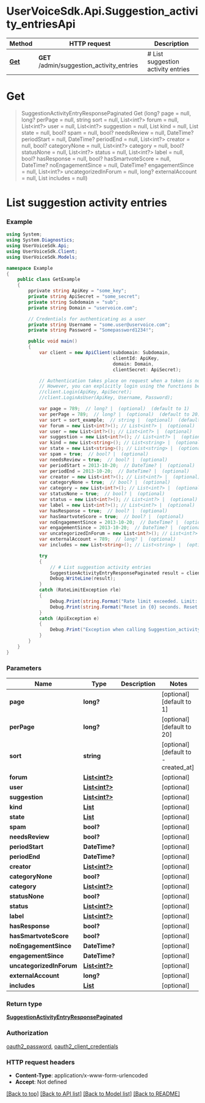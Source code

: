 # UserVoiceSdk.Api.Suggestion_activity_entriesApi

Method | HTTP request | Description
------------- | ------------- | -------------
[**Get**](Suggestion_activity_entriesApi.md#get) | **GET** /admin/suggestion_activity_entries | # List suggestion activity entries


<a name="get"></a>
# **Get**
> SuggestionActivityEntryResponsePaginated Get (long? page = null, long? perPage = null, string sort = null, List<int?> forum = null, List<int?> user = null, List<int?> suggestion = null, List<string> kind = null, List<string> state = null, bool? spam = null, bool? needsReview = null, DateTime? periodStart = null, DateTime? periodEnd = null, List<int?> creator = null, bool? categoryNone = null, List<int?> category = null, bool? statusNone = null, List<int?> status = null, List<int?> label = null, bool? hasResponse = null, bool? hasSmartvoteScore = null, DateTime? noEngagementSince = null, DateTime? engagementSince = null, List<int?> uncategorizedInForum = null, long? externalAccount = null, List<string> includes = null)

# List suggestion activity entries

### Example
```csharp
using System;
using System.Diagnostics;
using UserVoiceSdk.Api;
using UserVoiceSdk.Client;
using UserVoiceSdk.Models;

namespace Example
{
    public class GetExample
    {
        pprivate string ApiKey = "some_key";
        private string ApiSecret = "some_secret";
        private string Subdomain = "sub";
        private string Domain = "uservoice.com";

		// Credentials for authenticating as a user
		private string Username = "some.user@uservoice.com";
		private string Password = "Somepassword1234!";

        public void main()
        {
            var client = new ApiClient(subdomain: Subdomain,
									   clientId: ApiKey,
									   domain: Domain,
									   clientSecret: ApiSecret);

			// Authentication takes place on request when a token is not available
			// However, you can explicitly login using the functions below
			//client.Login(ApiKey, ApiSecret);
			//client.LoginAsUser(ApiKey, Username, Password);

            var page = 789;  // long? |  (optional)  (default to 1)
            var perPage = 789;  // long? |  (optional)  (default to 20)
            var sort = sort_example;  // string |  (optional)  (default to -created_at)
            var forum = new List<int?>(); // List<int?> |  (optional) 
            var user = new List<int?>(); // List<int?> |  (optional) 
            var suggestion = new List<int?>(); // List<int?> |  (optional) 
            var kind = new List<string>(); // List<string> |  (optional) 
            var state = new List<string>(); // List<string> |  (optional) 
            var spam = true;  // bool? |  (optional) 
            var needsReview = true;  // bool? |  (optional) 
            var periodStart = 2013-10-20;  // DateTime? |  (optional) 
            var periodEnd = 2013-10-20;  // DateTime? |  (optional) 
            var creator = new List<int?>(); // List<int?> |  (optional) 
            var categoryNone = true;  // bool? |  (optional) 
            var category = new List<int?>(); // List<int?> |  (optional) 
            var statusNone = true;  // bool? |  (optional) 
            var status = new List<int?>(); // List<int?> |  (optional) 
            var label = new List<int?>(); // List<int?> |  (optional) 
            var hasResponse = true;  // bool? |  (optional) 
            var hasSmartvoteScore = true;  // bool? |  (optional) 
            var noEngagementSince = 2013-10-20;  // DateTime? |  (optional) 
            var engagementSince = 2013-10-20;  // DateTime? |  (optional) 
            var uncategorizedInForum = new List<int?>(); // List<int?> |  (optional) 
            var externalAccount = 789;  // long? |  (optional) 
            var includes = new List<string>(); // List<string> |  (optional) 

            try
            {
                // # List suggestion activity entries
                SuggestionActivityEntryResponsePaginated result = client.Suggestion_activity_entries.Get(page, perPage, sort, forum, user, suggestion, kind, state, spam, needsReview, periodStart, periodEnd, creator, categoryNone, category, statusNone, status, label, hasResponse, hasSmartvoteScore, noEngagementSince, engagementSince, uncategorizedInForum, externalAccount, includes);
                Debug.WriteLine(result);
            }
            catch (RateLimitException rle)
            {
                Debug.Print(string.Format("Rate limit exceeded. Limit: {0}, Remaining: {1}, Reset: {2}", client.RateLimiting.Limit, client.RateLimiting.Remaining, client.RateLimiting.Reset);
                Debug.Print(string.Format("Reset in {0} seconds. Reset at {1} UTC", client.RateLimiting.ResetIn(), client.RateLimiting.ResetAt());
            }
            catch (ApiException e)
            {
                Debug.Print("Exception when calling Suggestion_activity_entriesApi.Get: " + e.Message );
            }
        }
    }
}
```

### Parameters

Name | Type | Description  | Notes
------------- | ------------- | ------------- | -------------
 **page** | **long?**|  | [optional] [default to 1]
 **perPage** | **long?**|  | [optional] [default to 20]
 **sort** | **string**|  | [optional] [default to -created_at]
 **forum** | [**List<int?>**](int?.md)|  | [optional] 
 **user** | [**List<int?>**](int?.md)|  | [optional] 
 **suggestion** | [**List<int?>**](int?.md)|  | [optional] 
 **kind** | [**List<string>**](string.md)|  | [optional] 
 **state** | [**List<string>**](string.md)|  | [optional] 
 **spam** | **bool?**|  | [optional] 
 **needsReview** | **bool?**|  | [optional] 
 **periodStart** | **DateTime?**|  | [optional] 
 **periodEnd** | **DateTime?**|  | [optional] 
 **creator** | [**List<int?>**](int?.md)|  | [optional] 
 **categoryNone** | **bool?**|  | [optional] 
 **category** | [**List<int?>**](int?.md)|  | [optional] 
 **statusNone** | **bool?**|  | [optional] 
 **status** | [**List<int?>**](int?.md)|  | [optional] 
 **label** | [**List<int?>**](int?.md)|  | [optional] 
 **hasResponse** | **bool?**|  | [optional] 
 **hasSmartvoteScore** | **bool?**|  | [optional] 
 **noEngagementSince** | **DateTime?**|  | [optional] 
 **engagementSince** | **DateTime?**|  | [optional] 
 **uncategorizedInForum** | [**List<int?>**](int?.md)|  | [optional] 
 **externalAccount** | **long?**|  | [optional] 
 **includes** | [**List<string>**](string.md)|  | [optional] 

### Return type

[**SuggestionActivityEntryResponsePaginated**](SuggestionActivityEntryResponsePaginated.md)

### Authorization

[oauth2_password](../README.md#oauth2_password), [oauth2_client_credentials](../README.md#oauth2_client_credentials)

### HTTP request headers

 - **Content-Type**: application/x-www-form-urlencoded
 - **Accept**: Not defined

[[Back to top]](#) [[Back to API list]](../README.md#documentation-for-api-endpoints) [[Back to Model list]](../README.md#documentation-for-models) [[Back to README]](../README.md)

